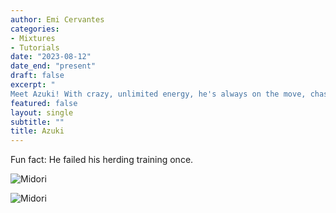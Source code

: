 ```yaml
---
author: Emi Cervantes
categories:
- Mixtures
- Tutorials
date: "2023-08-12"
date_end: "present"
draft: false
excerpt: "
Meet Azuki! With crazy, unlimited energy, he's always on the move, chasing and playing with his big brother Midori. But Azuki's dreams reach even higher – he aspires to be a professional geese chaser :bird: and dreams of competing as a track and field Olympian :running: And if you think that's impressive, here's the secret scoop :mag: Azuki is also a secret agent, a member of the elite Secret Paw Patrol society, keeping the world safe for all species :earth_americas:"
featured: false
layout: single
subtitle: ""
title: Azuki
---
```


Fun fact: He failed his herding training once.

![Midori](/azuki.jpeg)

![Midori](/azuki-midori.jpeg)

